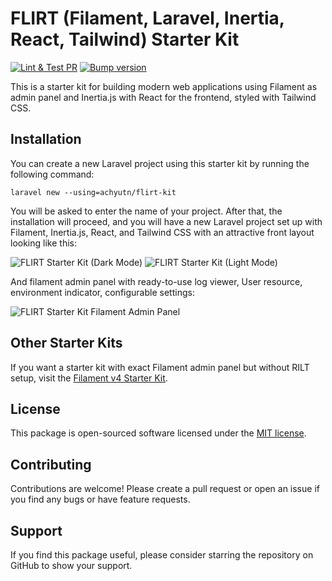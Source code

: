 # FLIRT (Filament, Laravel, Inertia, React, Tailwind) Starter Kit

[![Lint & Test PR](https://github.com/achyutkneupane/flirt-kit/actions/workflows/tests.yml/badge.svg)](https://github.com/achyutkneupane/flirt-kit/actions/workflows/tests.yml)
[![Bump version](https://github.com/achyutkneupane/flirt-kit/actions/workflows/tagrelease.yml/badge.svg)](https://github.com/achyutkneupane/flirt-kit/actions/workflows/tagrelease.yml)

This is a starter kit for building modern web applications using Filament as admin panel and Inertia.js with React for the frontend, styled with Tailwind CSS.

## Installation

You can create a new Laravel project using this starter kit by running the following command:

```shell
laravel new --using=achyutn/flirt-kit
```

You will be asked to enter the name of your project. After that, the installation will proceed, and you will have a new Laravel project set up with Filament, Inertia.js, React, and Tailwind CSS with an attractive front layout looking like this:

![FLIRT Starter Kit (Dark Mode)](https://hamrocdn.com/qiTLizuxSgvs)
![FLIRT Starter Kit (Light Mode)](https://hamrocdn.com/13tZhdGukQYc)

And filament admin panel with ready-to-use log viewer, User resource, environment indicator, configurable settings:

![FLIRT Starter Kit Filament Admin Panel](https://hamrocdn.com/fEZKIPZEINZe)

## Other Starter Kits

If you want a starter kit with exact Filament admin panel but without RILT setup, visit the [Filament v4 Starter Kit](https://github.com/achyutkneupane/filament-kit).

## License

This package is open-sourced software licensed under the [MIT license](LICENSE.md).

## Contributing

Contributions are welcome! Please create a pull request or open an issue if you find any bugs or have feature requests.

## Support

If you find this package useful, please consider starring the repository on GitHub to show your support.
